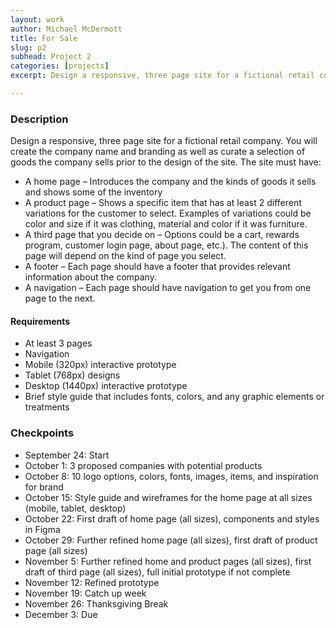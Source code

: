 ```yaml
---
layout: work
author: Michael McDermott
title: For Sale
slug: p2
subhead: Project 2
categories: [projects]
excerpt: Design a responsive, three page site for a fictional retail company focusing on usability.

---
```


### Description
Design a responsive, three page site for a fictional retail company. You will create the company name and branding as well as curate a selection of goods the company sells prior to the design of the site. The site must have:
* A home page &ndash; Introduces the company and the kinds of goods it sells and shows some of the inventory
* A product page &ndash; Shows a specific item that has at least 2 different variations for the customer to select. Examples of variations could be color and size if it was clothing, material and color if it was furniture.
* A third page that you decide on &ndash; Options could be a cart, rewards program, customer login page, about page, etc.). The content of this page will depend on the kind of page you select.
* A footer &ndash; Each page should have a footer that provides relevant information about the company.
* A navigation &ndash; Each page should have navigation to get you from one page to the next.

#### Requirements
* At least 3 pages
* Navigation
* Mobile (320px) interactive prototype
* Tablet (768px) designs
* Desktop (1440px) interactive prototype
* Brief style guide that includes fonts, colors, and any graphic elements or treatments

### Checkpoints
* September 24: Start
* October 1: 3 proposed companies with potential products
* October 8: 10 logo options, colors, fonts, images, items, and inspiration for brand
* October 15: Style guide and wireframes for the home page at all sizes (mobile, tablet, desktop)
* October 22: First draft of home page (all sizes), components and styles in Figma
* October 29: Further refined home page (all sizes), first draft of product page (all sizes) 
* November 5: Further refined home and product pages (all sizes), first draft of third page (all sizes), full initial prototype if not complete
* November 12: Refined prototype 
* November 19: Catch up week
* November 26: Thanksgiving Break
* December 3: Due
